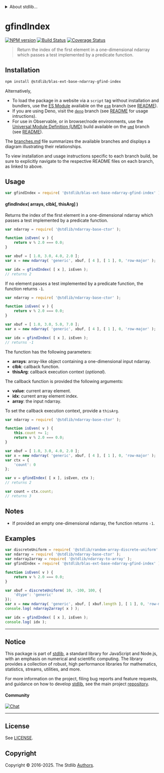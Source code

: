 <!--

@license Apache-2.0

Copyright (c) 2025 The Stdlib Authors.

Licensed under the Apache License, Version 2.0 (the "License");
you may not use this file except in compliance with the License.
You may obtain a copy of the License at

   http://www.apache.org/licenses/LICENSE-2.0

Unless required by applicable law or agreed to in writing, software
distributed under the License is distributed on an "AS IS" BASIS,
WITHOUT WARRANTIES OR CONDITIONS OF ANY KIND, either express or implied.
See the License for the specific language governing permissions and
limitations under the License.

-->


<details>
  <summary>
    About stdlib...
  </summary>
  <p>We believe in a future in which the web is a preferred environment for numerical computation. To help realize this future, we've built stdlib. stdlib is a standard library, with an emphasis on numerical and scientific computation, written in JavaScript (and C) for execution in browsers and in Node.js.</p>
  <p>The library is fully decomposable, being architected in such a way that you can swap out and mix and match APIs and functionality to cater to your exact preferences and use cases.</p>
  <p>When you use stdlib, you can be absolutely certain that you are using the most thorough, rigorous, well-written, studied, documented, tested, measured, and high-quality code out there.</p>
  <p>To join us in bringing numerical computing to the web, get started by checking us out on <a href="https://github.com/stdlib-js/stdlib">GitHub</a>, and please consider <a href="https://opencollective.com/stdlib">financially supporting stdlib</a>. We greatly appreciate your continued support!</p>
</details>

# gfindIndex

[![NPM version][npm-image]][npm-url] [![Build Status][test-image]][test-url] [![Coverage Status][coverage-image]][coverage-url] <!-- [![dependencies][dependencies-image]][dependencies-url] -->

> Return the index of the first element in a one-dimensional ndarray which passes a test implemented by a predicate function.

<section class="intro">

</section>

<!-- /.intro -->

<section class="installation">

## Installation

```bash
npm install @stdlib/blas-ext-base-ndarray-gfind-index
```

Alternatively,

-   To load the package in a website via a `script` tag without installation and bundlers, use the [ES Module][es-module] available on the [`esm`][esm-url] branch (see [README][esm-readme]).
-   If you are using Deno, visit the [`deno`][deno-url] branch (see [README][deno-readme] for usage intructions).
-   For use in Observable, or in browser/node environments, use the [Universal Module Definition (UMD)][umd] build available on the [`umd`][umd-url] branch (see [README][umd-readme]).

The [branches.md][branches-url] file summarizes the available branches and displays a diagram illustrating their relationships.

To view installation and usage instructions specific to each branch build, be sure to explicitly navigate to the respective README files on each branch, as linked to above.

</section>

<section class="usage">

## Usage

```javascript
var gfindIndex = require( '@stdlib/blas-ext-base-ndarray-gfind-index' );
```

#### gfindIndex( arrays, clbk\[, thisArg] )

Returns the index of the first element in a one-dimensional ndarray which passes a test implemented by a predicate function.

```javascript
var ndarray = require( '@stdlib/ndarray-base-ctor' );

function isEven( v ) {
    return v % 2.0 === 0.0;
}

var xbuf = [ 1.0, 3.0, 4.0, 2.0 ];
var x = new ndarray( 'generic', xbuf, [ 4 ], [ 1 ], 0, 'row-major' );

var idx = gfindIndex( [ x ], isEven );
// returns 2
```

If no element passes a test implemented by a predicate function, the function returns `-1`.

```javascript
var ndarray = require( '@stdlib/ndarray-base-ctor' );

function isEven( v ) {
    return v % 2.0 === 0.0;
}

var xbuf = [ 1.0, 3.0, 5.0, 7.0 ];
var x = new ndarray( 'generic', xbuf, [ 4 ], [ 1 ], 0, 'row-major' );

var idx = gfindIndex( [ x ], isEven );
// returns -1
```

The function has the following parameters:

-   **arrays**: array-like object containing a one-dimensional input ndarray.
-   **clbk**: callback function.
-   **thisArg**: callback execution context (_optional_).

The callback function is provided the following arguments:

-   **value**: current array element.
-   **idx**: current array element index.
-   **array**: the input ndarray.

To set the callback execution context, provide a `thisArg`.

```javascript
var ndarray = require( '@stdlib/ndarray-base-ctor' );

function isEven( v ) {
    this.count += 1;
    return v % 2.0 === 0.0;
}

var xbuf = [ 1.0, 3.0, 4.0, 2.0 ];
var x = new ndarray( 'generic', xbuf, [ 4 ], [ 1 ], 0, 'row-major' );
var ctx = {
    'count': 0
};

var v = gfindIndex( [ x ], isEven, ctx );
// returns 2

var count = ctx.count;
// returns 3
```

</section>

<!-- /.usage -->

<section class="notes">

## Notes

-   If provided an empty one-dimensional ndarray, the function returns `-1`.

</section>

<!-- /.notes -->

<section class="examples">

## Examples

<!-- eslint no-undef: "error" -->

```javascript
var discreteUniform = require( '@stdlib/random-array-discrete-uniform' );
var ndarray = require( '@stdlib/ndarray-base-ctor' );
var ndarray2array = require( '@stdlib/ndarray-to-array' );
var gfindIndex = require( '@stdlib/blas-ext-base-ndarray-gfind-index' );

function isEven( v ) {
    return v % 2.0 === 0.0;
}

var xbuf = discreteUniform( 10, -100, 100, {
    'dtype': 'generic'
});
var x = new ndarray( 'generic', xbuf, [ xbuf.length ], [ 1 ], 0, 'row-major' );
console.log( ndarray2array( x ) );

var idx = gfindIndex( [ x ], isEven );
console.log( idx );
```

</section>

<!-- /.examples -->

<!-- Section for related `stdlib` packages. Do not manually edit this section, as it is automatically populated. -->

<section class="related">

</section>

<!-- /.related -->

<!-- Section for all links. Make sure to keep an empty line after the `section` element and another before the `/section` close. -->


<section class="main-repo" >

* * *

## Notice

This package is part of [stdlib][stdlib], a standard library for JavaScript and Node.js, with an emphasis on numerical and scientific computing. The library provides a collection of robust, high performance libraries for mathematics, statistics, streams, utilities, and more.

For more information on the project, filing bug reports and feature requests, and guidance on how to develop [stdlib][stdlib], see the main project [repository][stdlib].

#### Community

[![Chat][chat-image]][chat-url]

---

## License

See [LICENSE][stdlib-license].


## Copyright

Copyright &copy; 2016-2025. The Stdlib [Authors][stdlib-authors].

</section>

<!-- /.stdlib -->

<!-- Section for all links. Make sure to keep an empty line after the `section` element and another before the `/section` close. -->

<section class="links">

[npm-image]: http://img.shields.io/npm/v/@stdlib/blas-ext-base-ndarray-gfind-index.svg
[npm-url]: https://npmjs.org/package/@stdlib/blas-ext-base-ndarray-gfind-index

[test-image]: https://github.com/stdlib-js/blas-ext-base-ndarray-gfind-index/actions/workflows/test.yml/badge.svg?branch=main
[test-url]: https://github.com/stdlib-js/blas-ext-base-ndarray-gfind-index/actions/workflows/test.yml?query=branch:main

[coverage-image]: https://img.shields.io/codecov/c/github/stdlib-js/blas-ext-base-ndarray-gfind-index/main.svg
[coverage-url]: https://codecov.io/github/stdlib-js/blas-ext-base-ndarray-gfind-index?branch=main

<!--

[dependencies-image]: https://img.shields.io/david/stdlib-js/blas-ext-base-ndarray-gfind-index.svg
[dependencies-url]: https://david-dm.org/stdlib-js/blas-ext-base-ndarray-gfind-index/main

-->

[chat-image]: https://img.shields.io/gitter/room/stdlib-js/stdlib.svg
[chat-url]: https://app.gitter.im/#/room/#stdlib-js_stdlib:gitter.im

[stdlib]: https://github.com/stdlib-js/stdlib

[stdlib-authors]: https://github.com/stdlib-js/stdlib/graphs/contributors

[umd]: https://github.com/umdjs/umd
[es-module]: https://developer.mozilla.org/en-US/docs/Web/JavaScript/Guide/Modules

[deno-url]: https://github.com/stdlib-js/blas-ext-base-ndarray-gfind-index/tree/deno
[deno-readme]: https://github.com/stdlib-js/blas-ext-base-ndarray-gfind-index/blob/deno/README.md
[umd-url]: https://github.com/stdlib-js/blas-ext-base-ndarray-gfind-index/tree/umd
[umd-readme]: https://github.com/stdlib-js/blas-ext-base-ndarray-gfind-index/blob/umd/README.md
[esm-url]: https://github.com/stdlib-js/blas-ext-base-ndarray-gfind-index/tree/esm
[esm-readme]: https://github.com/stdlib-js/blas-ext-base-ndarray-gfind-index/blob/esm/README.md
[branches-url]: https://github.com/stdlib-js/blas-ext-base-ndarray-gfind-index/blob/main/branches.md

[stdlib-license]: https://raw.githubusercontent.com/stdlib-js/blas-ext-base-ndarray-gfind-index/main/LICENSE

</section>

<!-- /.links -->
